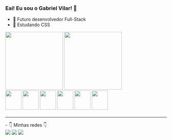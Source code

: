 ### Eai! Eu sou o Gabriel Vilar! 👋



- 🔭 Futuro desenvolvedor Full-Stack
- 🌱 Estudando CSS
<div>
<img height="180cm" src = "https://github-readme-stats.vercel.app/api?username=GabsLock123&show_icons=true&theme=dark"/>
<img height="180cm" src = "https://github-readme-stats.vercel.app/api/top-langs/?username=GabsLock123&hide_progress=true"/>
</div>

<div>
<img align="center" width="50" height="60" src="https://cdn.jsdelivr.net/gh/devicons/devicon/icons/css3/css3-plain-wordmark.svg" />
<img align="center" width="50" height="60" src="https://cdn.jsdelivr.net/gh/devicons/devicon/icons/html5/html5-plain-wordmark.svg" />
<img align="center" width="50" height="60" src="https://cdn.jsdelivr.net/gh/devicons/devicon/icons/java/java-original-wordmark.svg" />
<img align="center" width="50" height="60" src="https://cdn.jsdelivr.net/gh/devicons/devicon/icons/c/c-plain.svg"/>
<img align="center" width="50" height="60" src="https://cdn.jsdelivr.net/gh/devicons/devicon/icons/lua/lua-plain-wordmark.svg" />
<img align="center" width="50" height="60" src="https://cdn.jsdelivr.net/gh/devicons/devicon/icons/javascript/javascript-plain.svg" />
</div>

###
<hr>
- 👇 Minhas redes 👇

<div>
<a target="_blank" href="https://instagram.com/gabriel_o_vilar?igshid=OGQ5ZDc2ODk2ZA=="><img src="https://img.shields.io/badge/Instagram-E4405F?style=for-the-badge&logo=instagram&logoColor=white"></a>
<a target="_blank" href="https://www.linkedin.com/in/gabriel-vilar-71a609238"><img src="https://img.shields.io/badge/LinkedIn-0077B5?style=for-the-badge&logo=linkedin&logoColor=white"></a>
<a target="_blank" href="mailto:gabrielhivilar@gmail.com"><img src="https://img.shields.io/badge/Gmail-D14836?style=for-the-badge&logo=gmail&logoColor=white"></a>
  

